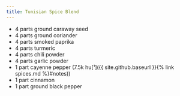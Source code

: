 ```yaml
---
title: Tunisian Spice Blend
---
```

- 4 parts ground caraway seed
- 4 parts ground coriander
- 4 parts smoked paprika
- 4 parts turmeric
- 4 parts chili powder
- 4 parts garlic powder
- 1 part cayenne pepper (7.5k hu[¹]({{ site.github.baseurl }}{% link spices.md %}#notes))
- 1 part cinnamon
- 1 part ground black pepper
